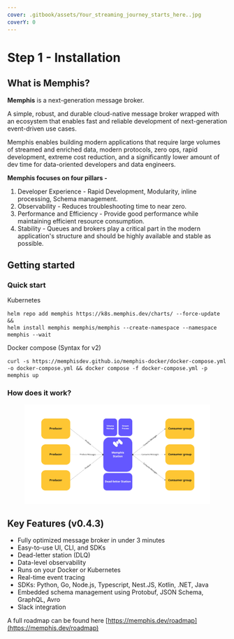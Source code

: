 ```yaml
---
cover: .gitbook/assets/Your_streaming_journey_starts_here..jpg
coverY: 0
---
```


# Step 1 - Installation

## What is Memphis?

**Memphis** is a next-generation message broker.

A simple, robust, and durable cloud-native message broker wrapped with an ecosystem that enables fast and reliable development of next-generation event-driven use cases.

Memphis enables building modern applications that require large volumes of streamed and enriched data, modern protocols, zero ops, rapid development, extreme cost reduction, and a significantly lower amount of dev time for data-oriented developers and data engineers.

**Memphis focuses on four pillars -**

1. Developer Experience - Rapid Development, Modularity, inline processing, Schema management.
2. Observability - Reduces troubleshooting time to near zero.
3. Performance and Efficiency - Provide good performance while maintaining efficient resource consumption.
4. Stability - Queues and brokers play a critical part in the modern application's structure and should be highly available and stable as possible.

## **Getting started**

### **Quick start**

Kubernetes

```
helm repo add memphis https://k8s.memphis.dev/charts/ --force-update && 
helm install memphis memphis/memphis --create-namespace --namespace memphis --wait
```

Docker compose (Syntax for v2)

```
curl -s https://memphisdev.github.io/memphis-docker/docker-compose.yml -o docker-compose.yml && docker compose -f docker-compose.yml -p memphis up
```

### How does it work?

<figure><img src=".gitbook/assets/overview.jpeg" alt=""><figcaption></figcaption></figure>

## Key Features (v0.4.3)

* Fully optimized message broker in under 3 minutes
* Easy-to-use UI, CLI, and SDKs
* Dead-letter station (DLQ)
* Data-level observability
* Runs on your Docker or Kubernetes
* Real-time event tracing
* SDKs: Python, Go, Node.js, Typescript, Nest.JS, Kotlin, .NET, Java
* Embedded schema management using Protobuf, JSON Schema, GraphQL, Avro
* Slack integration

A full roadmap can be found here [https://memphis.dev/roadmap](https://memphis.dev/roadmap)
